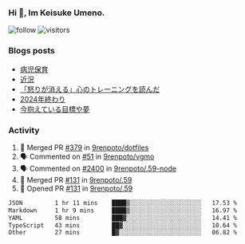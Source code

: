 ### Hi 👋, Im Keisuke Umeno.

<!--
**9renpoto/9renpoto** is a ✨ _special_ ✨ repository because its `README.md` (this file) appears on your GitHub profile.

Here are some ideas to get you started:

- 🔭 I’m currently working on ...
- 🌱 I’m currently learning ...
- 👯 I’m looking to collaborate on ...
- 🤔 I’m looking for help with ...
- 💬 Ask me about ...
- 📫 How to reach me: ...
- 😄 Pronouns: ...
- ⚡ Fun fact: ...
-->

![follow](https://img.shields.io/github/followers/9renpoto?label=Follow&style=social)
![visitors](https://komarev.com/ghpvc/?username=9renpoto&label=Profile%20views&color=0e75b6&style=flat)

### Blogs posts

<!-- BLOG-POST-LIST:START -->
- [病児保育](https://9renpoto.win/entry/2025/09/25/childcare_for_sick_children)
- [近況](https://9renpoto.win/entry/2025/04/05/current_status)
- [「怒りが消える」心のトレーニングを読んだ](https://9renpoto.win/entry/2025/02/01/anger-management)
- [2024年終わり](https://9renpoto.win/entry/2024/12/31/2024-end)
- [今抱えている目標や夢](https://9renpoto.win/entry/2024/12/02/objective)
<!-- BLOG-POST-LIST:END -->

### Activity

<!--START_SECTION:activity-->
1. 🎉 Merged PR [#379](https://github.com/9renpoto/dotfiles/pull/379) in [9renpoto/dotfiles](https://github.com/9renpoto/dotfiles)
2. 🗣 Commented on [#51](https://github.com/9renpoto/vgmo/pull/51#issuecomment-3349363569) in [9renpoto/vgmo](https://github.com/9renpoto/vgmo)
3. 🗣 Commented on [#2400](https://github.com/9renpoto/.59-node/pull/2400#issuecomment-3349359877) in [9renpoto/.59-node](https://github.com/9renpoto/.59-node)
4. 🎉 Merged PR [#131](https://github.com/9renpoto/.59/pull/131) in [9renpoto/.59](https://github.com/9renpoto/.59)
5. 💪 Opened PR [#131](https://github.com/9renpoto/.59/pull/131) in [9renpoto/.59](https://github.com/9renpoto/.59)
<!--END_SECTION:activity-->

<!--START_SECTION:waka-->

```txt
JSON         1 hr 11 mins    ████▒░░░░░░░░░░░░░░░░░░░░   17.53 %
Markdown     1 hr 9 mins     ████▒░░░░░░░░░░░░░░░░░░░░   16.97 %
YAML         58 mins         ███▓░░░░░░░░░░░░░░░░░░░░░   14.41 %
TypeScript   43 mins         ██▓░░░░░░░░░░░░░░░░░░░░░░   10.64 %
Other        27 mins         █▓░░░░░░░░░░░░░░░░░░░░░░░   06.82 %
```

<!--END_SECTION:waka-->
